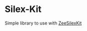# Silex-Kit

Simple library to use with [ZeeSilexKit](https://github.com/ZeeAgency/generator-zee-silex-kit)
